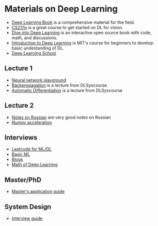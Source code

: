 # Materials on Deep Learning
- [Deep Learning Book](http://www.deeplearningbook.org/) is a comprehensive material for the field.
- [CS231n](http://cs231n.stanford.edu/) is a great course to get started on DL for vision.
- [Dive into Deep Learning](http://en.diveintodeeplearning.org/) is an interactive open source book with code, math, and discussions.
- [Introduction to Deep Learning](http://introtodeeplearning.com/) is MIT's course for beginners to develop basic undestanding of DL.
- [Deep Learning School](https://dls.samcs.ru/)

## Lecture 1

- [Neural network playground](https://playground.tensorflow.org/)
- [Backpropagation](https://dlsyscourse.org/slides/manual_neural_nets.pdf) is a lecture from DLSyscourse
- [Automatic Differentiation](https://dlsyscourse.org/slides/4-automatic-differentiation.pdf) is a lecture from DLSyscourse


## Lecture 2

- [Notes on Russian](http://vbystricky.ru) are very good notes on Russian
- [Numpy acceleration](https://pythonspeed.com/articles/vectorization-python-alternatives)


## Interviews
- [Leetcode for ML/DL](https://datalemur.com/questions)
- [Basic ML](https://github.com/iamtodor/data-science-interview-questions-and-answers)
- [Blogs](https://github.com/josephmisiti/awesome-machine-learning/blob/master/blogs.md)
- [Math of Deep Learning](https://arxiv.org/pdf/2201.00650.pdf)

## Master/PhD
- [Master's application guide](https://edeyneka.github.io/posts/2021/09/masters-application)


## System Design
- [Interview guide](http://patrickhalina.com/posts/systems-design-interview-guide/)

  
